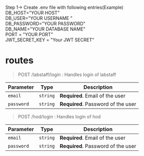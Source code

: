 Step 1-> Create .env file with following entries(Example)<br>
DB_HOST="YOUR HOST" <br>
DB_USER="YOUR USERNAME " <br>
DB_PASSWORD="YOUR PASSWORD" <br>
DB_NAME="YOUR DATABASE NAME" <br>
PORT = "YOUR PORT" <br>
JWT_SECRET_KEY = "Your JWT SECRET" <br>

# routes

> POST /labstaff/login : Handles login of labstaff <br>

| Parameter  | Type     | Description                        |
| ---------- | -------- | ---------------------------------- |
| `email`    | `string` | **Required**. Email of the user    |
| `password` | `string` | **Required**. Password of the user |

> POST /hod/login : Handles login of hod <br>

| Parameter  | Type     | Description                        |
| ---------- | -------- | ---------------------------------- |
| `email`    | `string` | **Required**. Email of the user    |
| `password` | `string` | **Required**. Password of the user |
